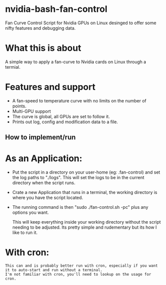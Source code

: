 # nvidia-bash-fan-control
Fan Curve Control Script for Nvidia GPUs on Linux desinged to offer some nifty features and debugging data.

# What this is about
A simple way to apply a fan-curve to Nvidia cards on Linux through a termial.

# Features and support
- A fan-speed to temperature curve with no limits on the number of points.
- Multi-GPU support
- The curve is global, all GPUs are set to follow it.
- Prints out log, config and modification data to a file.

## How to implement/run

  # As an Application:
  - Put the script in a directory on your user-home (eg: .fan-control) and set the log paths to "./logs". This will set the logs to be in the current directory when the script runs.
  - Crate a new Application that runs in a terminal, the working directory is where you have the script located.
  - The running command is then "sudo ./fan-control.sh -pc" plus any options you want.
  
    This will keep everything inside your working directory without the script needing to be adjusted.
    Its pretty simple and rudementary but its how I like to run it.

  # With cron:
    This can and is probably better run with cron, especially if you want it to auto-start and run without a terminal.
    I'm not familiar with cron, you'll need to lookup on the usage for cron.
    
